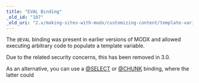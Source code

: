 ```yaml
---
title: "EVAL Binding"
_old_id: "107"
_old_uri: "2.x/making-sites-with-modx/customizing-content/template-variables/bindings/eval-binding"
---
```


The `@EVAL` binding was present in earlier versions of MODX and allowed executing arbitrary code to populate a template variable.

Due to the related security concerns, this has been removed in 3.0.

As an alternative, you can use a [@SELECT](building-sites/elements/template-variables/bindings/select-binding) or [@CHUNK](building-sites/elements/template-variables/bindings/chunk-binding) binding, where the latter could 

